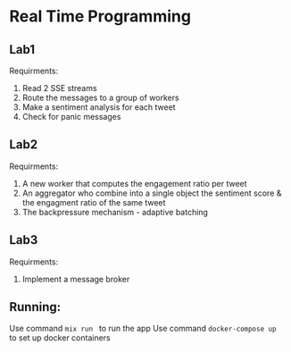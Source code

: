 # Real Time Programming
## Lab1
Requirments:
1. Read 2 SSE streams 
2. Route the messages to a group of workers 
3. Make a sentiment analysis for each tweet
4. Check for panic messages
## Lab2
Requirments:
1. A new worker that computes the engagement ratio per tweet
2. An aggregator who combine into a single object the sentiment score & the engagment ratio of the same tweet
3. The backpressure mechanism - adaptive batching
## Lab3
Requirments:
1. Implement a message broker
## Running:
Use command ```mix run ``` to run the app
Use command  ```docker-compose up  ``` to set up docker containers



